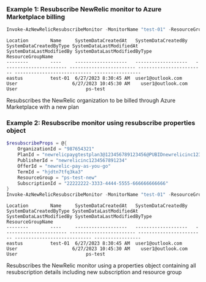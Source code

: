 ### Example 1: Resubscribe NewRelic monitor to Azure Marketplace billing
```powershell
Invoke-AzNewRelicResubscribeMonitor -MonitorName "test-01" -ResourceGroupName "ps-test" -OrganizationId "987654321" -PlanId "newrelicpaygtestplan3@123456789123456@PUBIDnewrelicinc1234567891234" -PublisherId "newrelicinc1234567891234" -OfferId "newrelic-pay-as-you-go"
```

```output
Location        Name     SystemDataCreatedAt   SystemDataCreatedBy   SystemDataCreatedByType SystemDataLastModifiedAt SystemDataLastModifiedBy SystemDataLastModifiedByType ResourceGroupName
--------        ----     -------------------   -------------------   ----------------------- ------------------------ ------------------------ ---------------------------- -----------------
eastus          test-01  6/27/2023 8:30:45 AM  user1@outlook.com     User                    6/27/2023 10:45:30 AM    user1@outlook.com        User                         ps-test
```

Resubscribes the NewRelic organization to be billed through Azure Marketplace with a new plan

### Example 2: Resubscribe monitor using resubscribe properties object
```powershell
$resubscribeProps = @{
    OrganizationId = "987654321"
    PlanId = "newrelicpaygtestplan3@123456789123456@PUBIDnewrelicinc1234567891234"
    PublisherId = "newrelicinc1234567891234"
    OfferId = "newrelic-pay-as-you-go"
    TermId = "hjdtn7tfq3ka3"
    ResourceGroup = "ps-test-new"
    SubscriptionId = "22222222-3333-4444-5555-666666666666"
}
Invoke-AzNewRelicResubscribeMonitor -MonitorName "test-01" -ResourceGroupName "ps-test" -Body $resubscribeProps
```

```output
Location        Name     SystemDataCreatedAt   SystemDataCreatedBy   SystemDataCreatedByType SystemDataLastModifiedAt SystemDataLastModifiedBy SystemDataLastModifiedByType ResourceGroupName
--------        ----     -------------------   -------------------   ----------------------- ------------------------ ------------------------ ---------------------------- -----------------
eastus          test-01  6/27/2023 8:30:45 AM  user1@outlook.com     User                    6/27/2023 10:45:30 AM    user1@outlook.com        User                         ps-test
```

Resubscribes the NewRelic monitor using a properties object containing all resubscription details including new subscription and resource group

